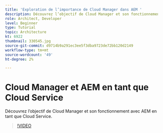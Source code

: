 ```yaml
---
title: 'Exploration de l’importance de Cloud Manager dans AEM '
description: Découvrez l’objectif de Cloud Manager et son fonctionnement avec AEM en tant que Cloud Service.
role: Architect, Developer
level: Beginner
type: Tutorial
topic: Architecture
kt: 6922
thumbnail: 330545.jpg
source-git-commit: d9714b9a291ec3ee5f3dba9723de72bb120d2149
workflow-type: tm+mt
source-wordcount: '49'
ht-degree: 2%

---
```



# Cloud Manager et AEM en tant que Cloud Service

Découvrez l’objectif de Cloud Manager et son fonctionnement avec AEM en tant que Cloud Service.

>[!VIDEO](https://video.tv.adobe.com/v/330545/?quality=12&learn=on)